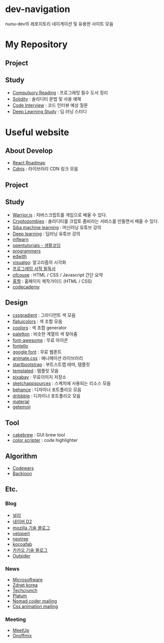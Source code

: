 # dev-navigation

nunu-dev의 레포지토리 네이게이션 및 유용한 사이트 모음

# My Repository

## Project

## Study

- [Compulsory Reading](https://github.com/nunu-dev/compulsory-reading/wiki) : 프로그래밍 필수 도서 정리
- [Solidity](https://github.com/nunu-dev/solidity-study/wiki) : 솔리디티 문법 및 사용 예제
- [Code Interview](https://github.com/nunu-dev/code-interview) : 코드 인터뷰 예상 질문
- [Deep Learning Study](https://github.com/nunu-dev/deep_leaning_study) : 딥 러닝 스터디

# Useful website

## About Develop

- [React Roadmap](https://github.com/adam-golab/react-developer-roadmap)
- [Cdnjs](https://cdnjs.com/) : 라이브러리 CDN 링크 모음

## Project

## Study
- [Warrior.js](https://warrior.js.org/) : 자바스크립트를 게임으로 배울 수 있다.
- [Cryptozombies](https://cryptozombies.io/ko/) : 솔리디티를 크립토 좀비라는 서비스를 만들면서 배울 수 있다.
- [Siba machine learning](https://www.youtube.com/playlist?list=PLVNY1HnUlO241gILgQloWAs0xrrkqQfKe) : 머신러닝 유튜브 강의
- [Deep learning](https://www.youtube.com/user/hunkims) : 딥러닝 유튜브 강의
- [inflearn](https://www.inflearn.com/)
- [opentutorials - 생활코딩](https://opentutorials.org/course/1)
- [programmers](https://programmers.co.kr/)
- [edwith](https://www.edwith.org/)
- [visualgo](https://visualgo.net/ko): 알고리즘의 시각화
- [프로그래밍 서적 필독서](https://www.sangkon.com/2018/08/27/good_books_for_dev_2018/)
- [ofcouse](https://ofcourse.kr/) : HTML / CSS / Javascript 간단 요약
- [홈짱](http://www.homejjang.com/) : 홈페이지 제작가이드 (HTML / CSS)
- [codecademy](https://www.codecademy.com/)

## Design

- [cssgradient](https://cssgradient.io/gradient-backgrounds/) : 그라디언트 색 모음
- [flatuicolors](https://flatuicolors.com/) : 색 조합 모음
- [coolors](https://coolors.co/) : 색 조합 generator
- [paletton](http://paletton.com/#uid=13g0u0kk2L29hWEfeRboiE9trxK) : 비슷한 계열의 색 찾아줌
- [font-awesome](https://fontawesome.com/?from=io) : 무료 아이콘
- [fontello](http://fontello.com/)
- [google font](https://fonts.google.com/) : 무료 웹폰트
- [animate.css](https://daneden.github.io/animate.css/) : 애니메이션 라이브러리
- [startbootstrap](https://startbootstrap.com/) : 부트스트랩 테마, 템플릿
- [templated](https://templated.co/) : 템플릿 모음
- [pixabay](https://pixabay.com/ko/) : 무료이미지 저장소
- [sketchappsources](https://www.sketchappsources.com/) : 스케치에 사용되는 리소스 모음
- [behance](https://www.behance.net/) : 디자이너 포트폴리오 모음
- [dribbble](https://dribbble.com/) : 디자이너 포트폴리오 모음
- [material](https://material.io/)
- [getemoji](https://getemoji.com/)


## Tool

- [cakebrew](https://www.cakebrew.com/) : GUI brew tool
- [color scripter](https://colorscripter.com/) : code highlighter

## Algorithm

- [Codewars](https://www.codewars.com/dashboard)
- [Backjoon](https://www.acmicpc.net/)

## Etc.

### Blog

- [널리](http://nuli.navercorp.com/)
- [네이버 D2](https://d2.naver.com/home)
- [mozilla 기술 블로그](http://hacks.mozilla.or.kr/)
- [velopert](https://velopert.com/)
- [nextree](http://www.nextree.co.kr/author/nextree/)
- [kocoafab](https://kocoafab.cc/)
- [카카오 기술 블로그](http://tech.kakao.com/)
- [Outsider](https://blog.outsider.ne.kr/)

### News

- [Microsoftware](https://www.imaso.co.kr/)
- [Zdnet korea](http://www.zdnet.co.kr/?lo=zv1)
- [Techcrunch](https://techcrunch.com/)
- [Platum](https://platum.kr/)
- [Nomad coder mailing](https://us16.list-manage.com/subscribe?u=a99b43453db5050f1f26b2744&id=cc02020e1a)
- [Css animation mailing](https://cssanimation.rocks/weekly/)

### Meeting
- [MeetUp](https://www.meetup.com/ko-KR/)
- [Onoffmix](https://onoffmix.com/)
